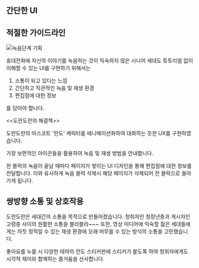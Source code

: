 ## 간단한 UI



## 적절한 가이드라인 

![녹음단계 기획](https://user-images.githubusercontent.com/88493894/131529440-2fe442f4-c35c-4b5f-bcb7-20b9c27545bc.png)

휴대전화에 자신의 이야기를 녹음하는 것이 익숙하지 않은 시니어 세대도 튜토리얼 없이 이해할 수 있는 UI를 구현하기 위해서는 

1. 소통이 되고 있다는 느낌
2. 간단하고 직관적인 녹음 및 재생 환경
3. 편집점에 대한 정보

를 담아야 합니다. 

<<도란도란의 해결책>>

<!-- ![란도 이미지]() -->

도란도란의 마스코트 '란도' 케릭터를 애니메이션화하여 대화하는 듯한 UX를 구현하였습니다. 

가장 보편적인 아이콘들을 활용하여 녹음 및 재생 방법을 안내합니다. 

한 블럭의 녹음이 끝날 때마다 페이지가 쌓이는 UI 디자인을 통해 편집점에 대한 정보를 전달합니다. 이와 유사하게 녹음 블럭 삭제시 해당 페이지가 삭제되어 전 블럭으로 돌아가게 됩니다. 

## 쌍방향 소통 및 상호작용

도란도란은 세대간의 소통을 목적으로 만들어졌습니다. 청취자인 청장년층과 게시자인 고령층 사이의 원활한 소통을 블라블라~~~
또한, 영상 미디어에 익숙할 젊은 세대들에게는 자칫 정적일 수 있는 재생 환경에 오래 머무를 수 있는 방식의 소통을 고민했습니다. 


<!-- ![스티커판 예시]() -->

좋아요를 누를 시 다양한 테마의 란도 스티커판에 스티커가 붙도록 하여 청취자에게도 시각적 재미와 함께하는 즐거움을 선사합니다. 

